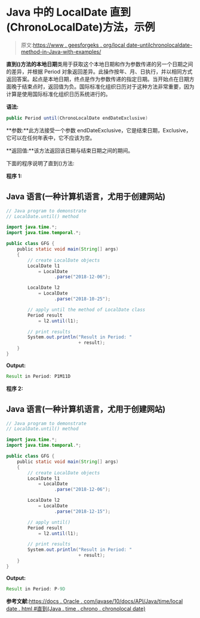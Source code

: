 # Java 中的 LocalDate 直到(ChronoLocalDate)方法，示例

> 原文:[https://www . geesforgeks . org/local date-untilchronolocaldate-method-in-Java-with-examples/](https://www.geeksforgeeks.org/localdate-untilchronolocaldate-method-in-java-with-examples/)

**直到()**方法的**本地日期**类用于获取这个本地日期和作为参数传递的另一个日期之间的差异，并根据 Period 对象返回差异。此操作按年、月、日执行，并以相同方式返回答案。起点是本地日期，终点是作为参数传递的指定日期。当开始点在日期方面晚于结束点时，返回值为负。国际标准化组织日历对于这种方法非常重要，因为计算是使用国际标准化组织日历系统进行的。

**语法:**

```java
public Period until(ChronoLocalDate endDateExclusive)
```

**参数:**此方法接受一个参数 endDateExclusive，它是结束日期，Exclusive，它可以在任何年表中，它不应该为空。

**返回值:**该方法返回该日期与结束日期之间的期间。

下面的程序说明了直到()方法:

**程序 1:**

## Java 语言(一种计算机语言，尤用于创建网站)

```java
// Java program to demonstrate
// LocalDate.until() method

import java.time.*;
import java.time.temporal.*;

public class GFG {
    public static void main(String[] args)
    {
        // create LocalDate objects
        LocalDate l1
            = LocalDate
                  .parse("2018-12-06");

        LocalDate l2
            = LocalDate
                  .parse("2018-10-25");

        // apply until the method of LocalDate class
        Period result
            = l2.until(l1);

        // print results
        System.out.println("Result in Period: "
                           + result);
    }
}
```

**Output:** 

```java
Result in Period: P1M11D
```

**程序 2:**

## Java 语言(一种计算机语言，尤用于创建网站)

```java
// Java program to demonstrate
// LocalDate.until() method

import java.time.*;
import java.time.temporal.*;

public class GFG {
    public static void main(String[] args)
    {
        // create LocalDate objects
        LocalDate l1
            = LocalDate
                  .parse("2018-12-06");

        LocalDate l2
            = LocalDate
                  .parse("2018-12-15");

        // apply until()
        Period result
            = l2.until(l1);

        // print results
        System.out.println("Result in Period: "
                           + result);
    }
}
```

**Output:** 

```java
Result in Period: P-9D
```

**参考文献:**[https://docs . Oracle . com/javase/10/docs/API/Java/time/local date . html #直到(Java . time . chrono . chronolocal date)](https://docs.oracle.com/javase/10/docs/api/java/time/LocalDate.html#until(java.time.chrono.ChronoLocalDate))